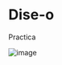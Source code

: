 # Dise-o
Practica


![image](https://user-images.githubusercontent.com/117754291/217141761-014ef357-d0f9-4cab-89aa-bbef46003b39.png)
